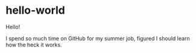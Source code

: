 # hello-world

Hello!

I spend so much time on GitHub for my summer job, figured I should learn how the heck it works.
